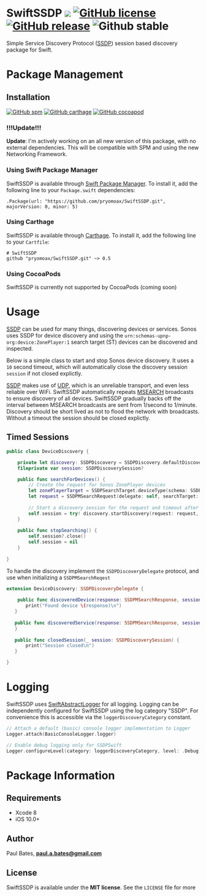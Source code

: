 # SwiftSSDP ![](https://img.shields.io/badge/swift-4.0-orange.svg) [![GitHub license](https://img.shields.io/badge/license-MIT-blue.svg)](https://github.com/pryomoax/SwiftSSDP/blob/master/LICENSE) [![GitHub release](https://img.shields.io/badge/version-v0.5.1-brightgreen.svg)](https://github.com/pryomoax/SwiftSSDP/releases) ![Github stable](https://img.shields.io/badge/stable-true-brightgreen.svg)

Simple Service Discovery Protocol ([SSDP](https://en.wikipedia.org/wiki/Simple_Service_Discovery_Protocol)) session based discovery package for Swift.

# Package Management

## Installation
[![GitHub spm](https://img.shields.io/badge/spm-supported-brightgreen.svg)](https://swift.org/package-manager/)
[![GitHub carthage](https://img.shields.io/badge/carthage-supported-brightgreen.svg)](https://github.com/Carthage/Carthage)
[![GitHub cocoapod](https://img.shields.io/badge/cocoapods-soon-red.svg)](http://cocoapods.org/)

### !!!Update!!!

**Update**: I'm actively working on an all new version of this package, with no external dependencies. This will be compatible with SPM and using the new Networking Framework.

### Using Swift Package Manager
SwiftSSDP is available through [Swift Package Manager](https://swift.org/package-manager/). To install it, add the following line to your `Package.swift` dependencies:

```
.Package(url: "https://github.com/pryomoax/SwiftSSDP.git", majorVersion: 0, minor: 5)
```

### Using Carthage
SwiftSSDP is available through [Carthage](https://github.com/Carthage/Carthage). To install it, add the following line to your `Cartfile`:

```
# SwiftSSDP
github "pryomoax/SwiftSSDP.git" ~> 0.5
```

### Using CocoaPods

SwiftSSDP is currently not supported by CocoaPods (coming soon)

# Usage

[SSDP](https://en.wikipedia.org/wiki/Simple_Service_Discovery_Protocol) can be used for many things, discovering devices or services. Sonos uses SSDP for device discovery and using the `urn:schemas-upnp-org:device:ZonePlayer:1` search target (ST) devices can be discovered and inspected.

Below is a simple class to start and stop Sonos device discovery. It uses a `10` second timeout, which will automatically close the discovery session `session` if not closed explictly.

[SSDP](https://en.wikipedia.org/wiki/Simple_Service_Discovery_Protocol) makes use of [UDP](https://en.wikipedia.org/wiki/User_Datagram_Protocol), which is an unreliable transport, and even less reliable over WiFi. SwiftSSDP automatically repeats [MSEARCH](http://www.upnp.org/specs/arch/UPnP-arch-DeviceArchitecture-v1.0-20080424.pdf) broadcasts to ensure discovery of all devices. SwiftSSDP gradually backs off the interval between MSEARCH broadcasts are sent from 1/second to 1/minute. Discovery should be short lived as not to flood the network with broadcasts. Without a timeout the session should be closed explictly.

## Timed Sessions

```swift
public class DeviceDiscovery {

	private let discovery: SSDPDiscovery = SSDPDiscovery.defaultDiscovery
	fileprivate var session: SSDPDiscoverySession?

	public func searchForDevices() {
		// Create the request for Sonos ZonePlayer devices
		let zonePlayerTarget = SSDPSearchTarget.deviceType(schema: SSDPSearchTarget.upnpOrgSchema, deviceType: "ZonePlayer", version: 1)
		let request = SSDPMSearchRequest(delegate: self, searchTarget: zonePlayerTarget)
    
		// Start a discovery session for the request and timeout after 10 seconds of searching.
		self.session = try! discovery.startDiscovery(request: request, timeout: 10.0)
	}
	
	public func stopSearching() {
		self.session?.close()
		self.session = nil
	}
	
}
```

To handle the discovery implement the `SSDPDiscoveryDelegate` protocol, and use when initializing a `SSDPMSearchReqest`

```swift
extension DeviceDiscovery: SSDPDiscoveryDelegate {
    
	public func discoveredDevice(response: SSDPMSearchResponse, session: SSDPDiscoverySession) {
       print("Found device \(response)\n")
   }
    
   public func discoveredService(response: SSDPMSearchResponse, session: SSDPDiscoverySession) {
   }
    
   public func closedSession(_ session: SSDPDiscoverySession) {
       print("Session closed\n")
   }

}
```

# Logging
SwiftSSDP uses [SwiftAbstractLogger](https://github.com/pryomoax/SwiftAbstractLogger) for all logging. Logging can be independently configured for SwiftSSDP using the log category "SSDP". For convenience this is accessible via the `loggerDiscoveryCategory` constant.

```swift
// Attach a default (basic) console logger implementation to Logger
Logger.attach(BasicConsoleLogger.logger)

// Enable debug logging only for SSDPSwift
Logger.configureLevel(category: loggerDiscoveryCategory, level: .Debug)
```

# Package Information

## Requirements

* Xcode 8
* iOS 10.0+

## Author

Paul Bates, **[paul.a.bates@gmail.com](mailto:paul.a.bates@gmail.com)**

## License

SwiftSSDP is available under the **MIT license**. See the `LICENSE` file for more 
